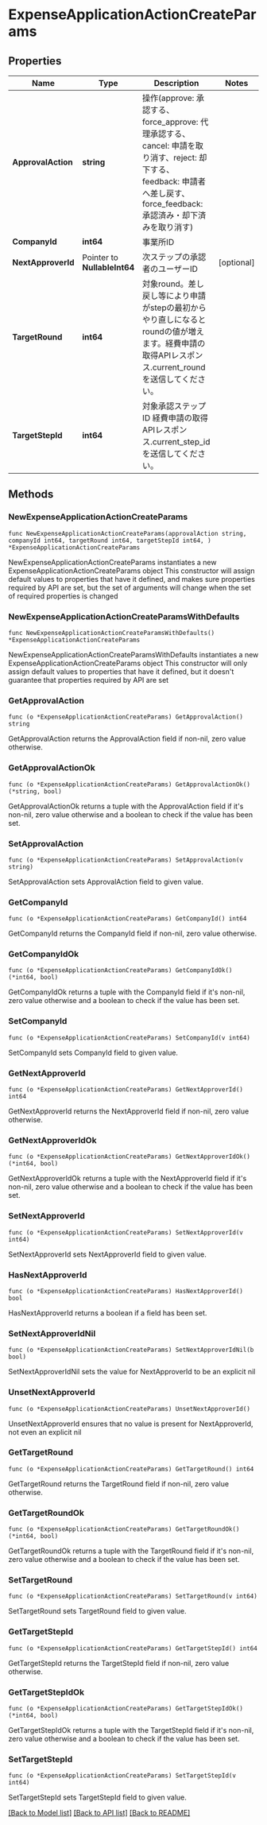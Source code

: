 # ExpenseApplicationActionCreateParams

## Properties

Name | Type | Description | Notes
------------ | ------------- | ------------- | -------------
**ApprovalAction** | **string** | 操作(approve: 承認する、force_approve: 代理承認する、cancel: 申請を取り消す、reject: 却下する、feedback: 申請者へ差し戻す、force_feedback: 承認済み・却下済みを取り消す) | 
**CompanyId** | **int64** | 事業所ID | 
**NextApproverId** | Pointer to **NullableInt64** | 次ステップの承認者のユーザーID | [optional] 
**TargetRound** | **int64** | 対象round。差し戻し等により申請がstepの最初からやり直しになるとroundの値が増えます。経費申請の取得APIレスポンス.current_roundを送信してください。 | 
**TargetStepId** | **int64** | 対象承認ステップID 経費申請の取得APIレスポンス.current_step_idを送信してください。 | 

## Methods

### NewExpenseApplicationActionCreateParams

`func NewExpenseApplicationActionCreateParams(approvalAction string, companyId int64, targetRound int64, targetStepId int64, ) *ExpenseApplicationActionCreateParams`

NewExpenseApplicationActionCreateParams instantiates a new ExpenseApplicationActionCreateParams object
This constructor will assign default values to properties that have it defined,
and makes sure properties required by API are set, but the set of arguments
will change when the set of required properties is changed

### NewExpenseApplicationActionCreateParamsWithDefaults

`func NewExpenseApplicationActionCreateParamsWithDefaults() *ExpenseApplicationActionCreateParams`

NewExpenseApplicationActionCreateParamsWithDefaults instantiates a new ExpenseApplicationActionCreateParams object
This constructor will only assign default values to properties that have it defined,
but it doesn't guarantee that properties required by API are set

### GetApprovalAction

`func (o *ExpenseApplicationActionCreateParams) GetApprovalAction() string`

GetApprovalAction returns the ApprovalAction field if non-nil, zero value otherwise.

### GetApprovalActionOk

`func (o *ExpenseApplicationActionCreateParams) GetApprovalActionOk() (*string, bool)`

GetApprovalActionOk returns a tuple with the ApprovalAction field if it's non-nil, zero value otherwise
and a boolean to check if the value has been set.

### SetApprovalAction

`func (o *ExpenseApplicationActionCreateParams) SetApprovalAction(v string)`

SetApprovalAction sets ApprovalAction field to given value.


### GetCompanyId

`func (o *ExpenseApplicationActionCreateParams) GetCompanyId() int64`

GetCompanyId returns the CompanyId field if non-nil, zero value otherwise.

### GetCompanyIdOk

`func (o *ExpenseApplicationActionCreateParams) GetCompanyIdOk() (*int64, bool)`

GetCompanyIdOk returns a tuple with the CompanyId field if it's non-nil, zero value otherwise
and a boolean to check if the value has been set.

### SetCompanyId

`func (o *ExpenseApplicationActionCreateParams) SetCompanyId(v int64)`

SetCompanyId sets CompanyId field to given value.


### GetNextApproverId

`func (o *ExpenseApplicationActionCreateParams) GetNextApproverId() int64`

GetNextApproverId returns the NextApproverId field if non-nil, zero value otherwise.

### GetNextApproverIdOk

`func (o *ExpenseApplicationActionCreateParams) GetNextApproverIdOk() (*int64, bool)`

GetNextApproverIdOk returns a tuple with the NextApproverId field if it's non-nil, zero value otherwise
and a boolean to check if the value has been set.

### SetNextApproverId

`func (o *ExpenseApplicationActionCreateParams) SetNextApproverId(v int64)`

SetNextApproverId sets NextApproverId field to given value.

### HasNextApproverId

`func (o *ExpenseApplicationActionCreateParams) HasNextApproverId() bool`

HasNextApproverId returns a boolean if a field has been set.

### SetNextApproverIdNil

`func (o *ExpenseApplicationActionCreateParams) SetNextApproverIdNil(b bool)`

 SetNextApproverIdNil sets the value for NextApproverId to be an explicit nil

### UnsetNextApproverId
`func (o *ExpenseApplicationActionCreateParams) UnsetNextApproverId()`

UnsetNextApproverId ensures that no value is present for NextApproverId, not even an explicit nil
### GetTargetRound

`func (o *ExpenseApplicationActionCreateParams) GetTargetRound() int64`

GetTargetRound returns the TargetRound field if non-nil, zero value otherwise.

### GetTargetRoundOk

`func (o *ExpenseApplicationActionCreateParams) GetTargetRoundOk() (*int64, bool)`

GetTargetRoundOk returns a tuple with the TargetRound field if it's non-nil, zero value otherwise
and a boolean to check if the value has been set.

### SetTargetRound

`func (o *ExpenseApplicationActionCreateParams) SetTargetRound(v int64)`

SetTargetRound sets TargetRound field to given value.


### GetTargetStepId

`func (o *ExpenseApplicationActionCreateParams) GetTargetStepId() int64`

GetTargetStepId returns the TargetStepId field if non-nil, zero value otherwise.

### GetTargetStepIdOk

`func (o *ExpenseApplicationActionCreateParams) GetTargetStepIdOk() (*int64, bool)`

GetTargetStepIdOk returns a tuple with the TargetStepId field if it's non-nil, zero value otherwise
and a boolean to check if the value has been set.

### SetTargetStepId

`func (o *ExpenseApplicationActionCreateParams) SetTargetStepId(v int64)`

SetTargetStepId sets TargetStepId field to given value.



[[Back to Model list]](../README.md#documentation-for-models) [[Back to API list]](../README.md#documentation-for-api-endpoints) [[Back to README]](../README.md)


